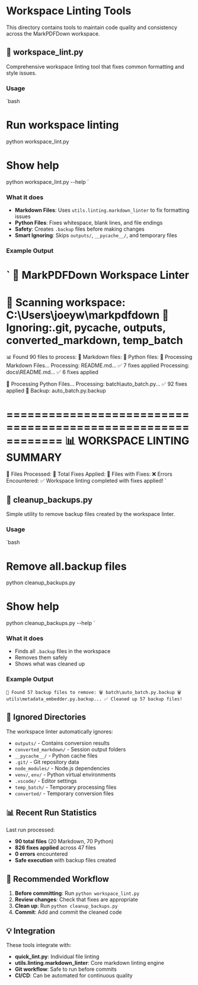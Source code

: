 # Workspace Linting Tools

This directory contains tools to maintain code quality and consistency across the MarkPDFDown workspace.

## 🔧 workspace_lint.py

Comprehensive workspace linting tool that fixes common formatting and style issues.

### Usage
`bash
# Run workspace linting

python workspace_lint.py

# Show help

python workspace_lint.py --help
`
### What it does

- **Markdown Files**: Uses `utils.linting.markdown_linter` to fix formatting issues
- **Python Files**: Fixes whitespace, blank lines, and file endings
- **Safety**: Creates `.backup` files before making changes
- **Smart Ignoring**: Skips `outputs/`, `__pycache__/`, and temporary files

### Example Output
`
🔧 MarkPDFDown Workspace Linter
============================================================
📁 Scanning workspace: C:\Users\joeyw\markpdfdown
🚫 Ignoring:.git, __pycache__, outputs, converted_markdown, temp_batch
============================================================
📊 Found 90 files to process:
 📝 Markdown files:
 🐍 Python files:
📝 Processing Markdown Files...
 Processing: README.md... ✅ 7 fixes applied
 Processing: docs\README.md... ✅ 6 fixes applied

🐍 Processing Python Files...
 Processing: batch\auto_batch.py... ✅ 92 fixes applied
 💾 Backup: auto_batch.py.backup

============================================================
📊 WORKSPACE LINTING SUMMARY
============================================================
📁 Files Processed:
🔧 Total Fixes Applied:
📄 Files with Fixes:
❌ Errors Encountered:
✅ Workspace linting completed with fixes applied!
`
## 🧹 cleanup_backups.py

Simple utility to remove backup files created by the workspace linter.

### Usage
`bash
# Remove all.backup files

python cleanup_backups.py

# Show help

python cleanup_backups.py --help
`
### What it does

- Finds all `.backup` files in the workspace
- Removes them safely
- Shows what was cleaned up

### Example Output
`
🧹 Found 57 backup files to remove:
 🗑️ batch\auto_batch.py.backup
 🗑️ utils\metadata_embedder.py.backup...
✅ Cleaned up 57 backup files!
`
## 🚫 Ignored Directories

The workspace linter automatically ignores:

- `outputs/` - Contains conversion results
- `converted_markdown/` - Session output folders
- `__pycache__/` - Python cache files
- `.git/` - Git repository data
- `node_modules/` - Node.js dependencies
- `venv/`, `env/` - Python virtual environments
- `.vscode/` - Editor settings
- `temp_batch/` - Temporary processing files
- `converted/` - Temporary conversion files

## 📊 Recent Run Statistics

Last run processed:
- **90 total files** (20 Markdown, 70 Python)
- **826 fixes applied** across 47 files
- **0 errors** encountered
- **Safe execution** with backup files created

## 🔄 Recommended Workflow

1. **Before committing**: Run `python workspace_lint.py`
2. **Review changes**: Check that fixes are appropriate
3. **Clean up**: Run `python cleanup_backups.py`
4. **Commit**: Add and commit the cleaned code

## 💡 Integration

These tools integrate with:
- **quick_lint.py**: Individual file linting
- **utils.linting.markdown_linter**: Core markdown linting engine
- **Git workflow**: Safe to run before commits
- **CI/CD**: Can be automated for continuous quality
